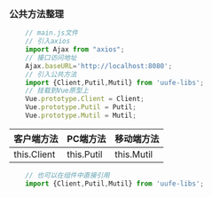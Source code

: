 ### 公共方法整理

```javascript
    // main.js文件
    // 引入axios
    import Ajax from "axios";
    // 接口访问地址
    Ajax.baseURL='http://localhost:8080';
    // 引入公共方法
    import {Client,Putil,Mutil} from 'uufe-libs';
    // 挂载到Vue原型上
    Vue.prototype.Client = Client;
    Vue.prototype.Putil = Putil;
    Vue.prototype.Mutil = Mutil;
```

|客户端方法|PC端方法|移动端方法|
|--|--|--|
|this.Client|this.Putil|this.Mutil|

```javascript
    // 也可以在组件中直接引用
    import {Client,Putil,Mutil} from 'uufe-libs';
```
